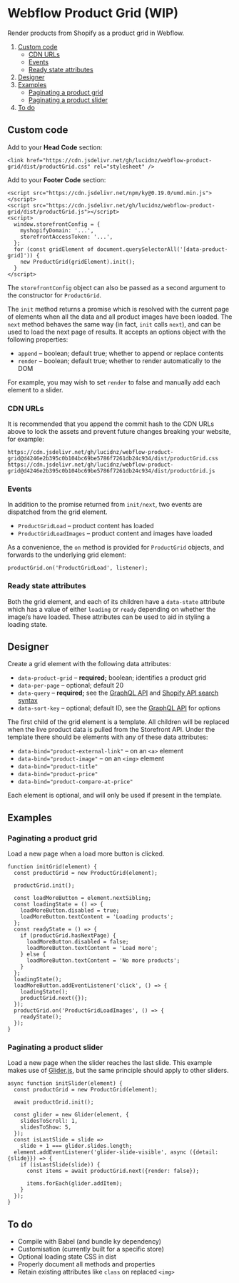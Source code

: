 Webflow Product Grid (WIP)
==========================

Render products from Shopify as a product grid in Webflow.

1. [Custom code](#custom-code)
    - [CDN URLs](#cdn-urls)
    - [Events](#events)
    - [Ready state attributes](#ready-state-attributes)
2. [Designer](#designer)
3. [Examples](#examples)
    - [Paginating a product grid](#paginating-a-product-grid)
    - [Paginating a product slider](#paginating-a-product-slider)
4. [To do](#to-do)


Custom code
-----------

Add to your **Head Code** section:

    <link href="https://cdn.jsdelivr.net/gh/lucidnz/webflow-product-grid/dist/productGrid.css" rel="stylesheet" />

Add to your **Footer Code** section:

    <script src="https://cdn.jsdelivr.net/npm/ky@0.19.0/umd.min.js"></script>
    <script src="https://cdn.jsdelivr.net/gh/lucidnz/webflow-product-grid/dist/productGrid.js"></script>
    <script>
      window.storefrontConfig = {
        myshopifyDomain: '...',
        storefrontAccessToken: '...',
      };
      for (const gridElement of document.querySelectorAll('[data-product-grid]')) {
        new ProductGrid(gridElement).init();
      }
    </script>

The `storefrontConfig` object can also be passed as a second argument to the
constructor for `ProductGrid`.

The `init` method returns a promise which is resolved with the current page of
elements when all the data and all product images have been loaded. The `next`
method behaves the same way (in fact, `init` calls `next`), and can be used to
load the next page of results. It accepts an options object with the following
properties:

* `append` – boolean; default true; whether to append or replace contents
* `render` – boolean; default true; whether to render automatically to the DOM

For example, you may wish to set `render` to false and manually add each element
to a slider.


### CDN URLs

It is recommended that you append the commit hash to the CDN URLs above to lock
the assets and prevent future changes breaking your website, for example:

    https://cdn.jsdelivr.net/gh/lucidnz/webflow-product-grid@d4246e2b395c0b104bc69be5786f7261db24c934/dist/productGrid.css
    https://cdn.jsdelivr.net/gh/lucidnz/webflow-product-grid@d4246e2b395c0b104bc69be5786f7261db24c934/dist/productGrid.js


### Events

In addition to the promise returned from `init/next`, two events are dispatched
from the grid element.

* `ProductGridLoad` – product content has loaded
* `ProductGridLoadImages` – product content and images have loaded

As a convenience, the `on` method is provided for `ProductGrid` objects, and
forwards to the underlying grid element:

    productGrid.on('ProductGridLoad', listener);


### Ready state attributes

Both the grid element, and each of its children have a `data-state` attribute
which has a value of either `loading` or `ready` depending on whether the
image/s have loaded. These attributes can be used to aid in styling a loading
state.


Designer
--------

Create a grid element with the following data attributes:

* `data-product-grid` – **required;** boolean; identifies a product grid
* `data-per-page` – optional; default 20
* `data-query` – **required;** see the [GraphQL API][1] and [Shopify API search syntax][2]
* `data-sort-key` – optional; default ID, see the [GraphQL API][3] for options

[1]: https://shopify.dev/docs/storefront-api/reference/queryroot#products-2020-01
[2]: https://shopify.dev/concepts/about-apis/search-syntax
[3]: https://shopify.dev/docs/storefront-api/reference/object/productsortkeys

The first child of the grid element is a template. All children will be replaced
when the live product data is pulled from the Storefront API. Under the template
there should be elements with any of these data attributes:

* `data-bind="product-external-link"` – on an `<a>` element
* `data-bind="product-image"` – on an `<img>` element
* `data-bind="product-title"`
* `data-bind="product-price"`
* `data-bind="product-compare-at-price"`

Each element is optional, and will only be used if present in the template.


Examples
--------

### Paginating a product grid

Load a new page when a load more button is clicked.

    function initGrid(element) {
      const productGrid = new ProductGrid(element);

      productGrid.init();

      const loadMoreButton = element.nextSibling;
      const loadingState = () => {
        loadMoreButton.disabled = true;
        loadMoreButton.textContent = 'Loading products';
      };
      const readyState = () => {
        if (productGrid.hasNextPage) {
          loadMoreButton.disabled = false;
          loadMoreButton.textContent = 'Load more';
        } else {
          loadMoreButton.textContent = 'No more products';
        }
      };
      loadingState();
      loadMoreButton.addEventListener('click', () => {
        loadingState();
        productGrid.next({});
      });
      productGrid.on('ProductGridLoadImages', () => {
        readyState();
      });
    }


### Paginating a product slider

Load a new page when the slider reaches the last slide. This example makes use
of [Glider.js][4], but the same principle should apply to other sliders.

    async function initSlider(element) {
      const productGrid = new ProductGrid(element);

      await productGrid.init();

      const glider = new Glider(element, {
        slidesToScroll: 1,
        slidesToShow: 5,
      });
      const isLastSlide = slide =>
        slide + 1 === glider.slides.length;
      element.addEventListener('glider-slide-visible', async ({detail: {slide}}) => {
        if (isLastSlide(slide)) {
          const items = await productGrid.next({render: false});

          items.forEach(glider.addItem);
        }
      });
    }

[4]: https://nickpiscitelli.github.io/Glider.js/


To do
-----

* Compile with Babel (and bundle ky dependency)
* Customisation (currently built for a specific store)
* Optional loading state CSS in dist
* Properly document all methods and properties
* Retain existing attributes like `class` on replaced `<img>`
